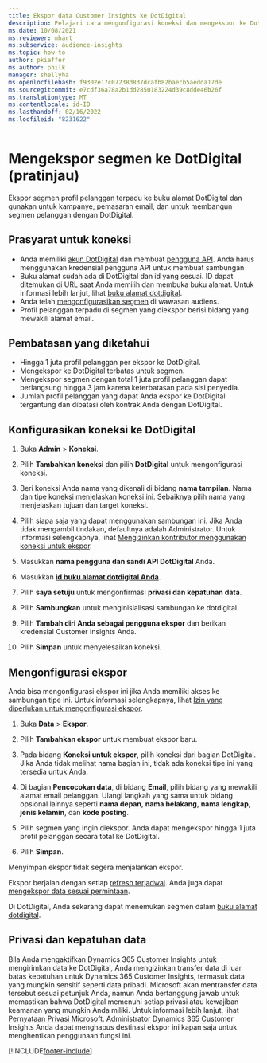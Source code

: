 ```yaml
---
title: Ekspor data Customer Insights ke DotDigital
description: Pelajari cara mengonfigurasi koneksi dan mengekspor ke DotDigital.
ms.date: 10/08/2021
ms.reviewer: mhart
ms.subservice: audience-insights
ms.topic: how-to
author: pkieffer
ms.author: philk
manager: shellyha
ms.openlocfilehash: f9302e17c07238d837dcafb82baecb5aedda17de
ms.sourcegitcommit: e7cdf36a78a2b1dd2850183224d39c8dde46b26f
ms.translationtype: MT
ms.contentlocale: id-ID
ms.lasthandoff: 02/16/2022
ms.locfileid: "8231622"
---
```

# <a name="export-segments-to-dotdigital-preview"></a>Mengekspor segmen ke DotDigital (pratinjau)

Ekspor segmen profil pelanggan terpadu ke buku alamat DotDigital dan gunakan untuk kampanye, pemasaran email, dan untuk membangun segmen pelanggan dengan DotDigital. 

## <a name="prerequisites-for-a-connection"></a>Prasyarat untuk koneksi

-   Anda memiliki [akun DotDigital](https://dotdigital.com/) dan membuat [pengguna API](https://support.dotdigital.com/hc/articles/115001718730-How-do-I-create-an-API-user). Anda harus menggunakan kredensial pengguna API untuk membuat sambungan
-   Buku alamat sudah ada di DotDigital dan id yang sesuai. ID dapat ditemukan di URL saat Anda memilih dan membuka buku alamat. Untuk informasi lebih lanjut, lihat [buku alamat dotdigital](https://support.dotdigital.com/hc/articles/212211968-Creating-an-address-book).
-   Anda telah [mengonfigurasikan segmen](segments.md) di wawasan audiens.
-   Profil pelanggan terpadu di segmen yang diekspor berisi bidang yang mewakili alamat email.

## <a name="known-limitations"></a>Pembatasan yang diketahui

- Hingga 1 juta profil pelanggan per ekspor ke DotDigital.
- Mengekspor ke DotDigital terbatas untuk segmen.
- Mengekspor segmen dengan total 1 juta profil pelanggan dapat berlangsung hingga 3 jam karena keterbatasan pada sisi penyedia. 
- Jumlah profil pelanggan yang dapat Anda ekspor ke DotDigital tergantung dan dibatasi oleh kontrak Anda dengan DotDigital.

## <a name="set-up-connection-to-dotdigital"></a>Konfigurasikan koneksi ke DotDigital

1. Buka **Admin** > **Koneksi**.

1. Pilih **Tambahkan koneksi** dan pilih **DotDigital** untuk mengonfigurasi koneksi.

1. Beri koneksi Anda nama yang dikenali di bidang **nama tampilan**. Nama dan tipe koneksi menjelaskan koneksi ini. Sebaiknya pilih nama yang menjelaskan tujuan dan target koneksi.

1. Pilih siapa saja yang dapat menggunakan sambungan ini. Jika Anda tidak mengambil tindakan, defaultnya adalah Administrator. Untuk informasi selengkapnya, lihat [Mengizinkan kontributor menggunakan koneksi untuk ekspor](connections.md#allow-contributors-to-use-a-connection-for-exports).

1. Masukkan **nama pengguna dan sandi API DotDigital** Anda. 

1. Masukkan **[id buku alamat dotdigital Anda](https://support.dotdigital.com/hc/articles/212211968-Creating-an-address-book)**.

1. Pilih **saya setuju** untuk mengonfirmasi **privasi dan kepatuhan data**.

1. Pilih **Sambungkan** untuk menginisialisasi sambungan ke dotdigital.

1. Pilih **Tambah diri Anda sebagai pengguna ekspor** dan berikan kredensial Customer Insights Anda.

1. Pilih **Simpan** untuk menyelesaikan koneksi. 

## <a name="configure-an-export"></a>Mengonfigurasi ekspor

Anda bisa mengonfigurasi ekspor ini jika Anda memiliki akses ke sambungan tipe ini. Untuk informasi selengkapnya, lihat [Izin yang diperlukan untuk mengonfigurasi ekspor](export-destinations.md#set-up-a-new-export).

1. Buka **Data** > **Ekspor**.

1. Pilih **Tambahkan ekspor** untuk membuat ekspor baru.

1. Pada bidang **Koneksi untuk ekspor**, pilih koneksi dari bagian DotDigital. Jika Anda tidak melihat nama bagian ini, tidak ada koneksi tipe ini yang tersedia untuk Anda.


1. Di bagian **Pencocokan data**, di bidang **Email**, pilih bidang yang mewakili alamat email pelanggan. Ulangi langkah yang sama untuk bidang opsional lainnya seperti **nama depan**, **nama belakang**, **nama lengkap**, **jenis kelamin**, dan **kode posting**.

1. Pilih segmen yang ingin diekspor. Anda dapat mengekspor hingga 1 juta profil pelanggan secara total ke DotDigital.

1. Pilih **Simpan**.

Menyimpan ekspor tidak segera menjalankan ekspor.

Ekspor berjalan dengan setiap [refresh terjadwal](system.md#schedule-tab). Anda juga dapat [mengekspor data sesuai permintaan](export-destinations.md#run-exports-on-demand). 
 
Di DotDigital, Anda sekarang dapat menemukan segmen dalam [buku alamat dotdigital](https://support.dotdigital.com/hc/articles/212211968-Creating-an-address-book).


## <a name="data-privacy-and-compliance"></a>Privasi dan kepatuhan data

Bila Anda mengaktifkan Dynamics 365 Customer Insights untuk mengirimkan data ke DotDigital, Anda mengizinkan transfer data di luar batas kepatuhan untuk Dynamics 365 Customer Insights, termasuk data yang mungkin sensitif seperti data pribadi. Microsoft akan mentransfer data tersebut sesuai petunjuk Anda, namun Anda bertanggung jawab untuk memastikan bahwa DotDigital memenuhi setiap privasi atau kewajiban keamanan yang mungkin Anda miliki. Untuk informasi lebih lanjut, lihat [Pernyataan Privasi Microsoft](https://go.microsoft.com/fwlink/?linkid=396732).
Administrator Dynamics 365 Customer Insights Anda dapat menghapus destinasi ekspor ini kapan saja untuk menghentikan penggunaan fungsi ini.


[!INCLUDE[footer-include](../includes/footer-banner.md)]
